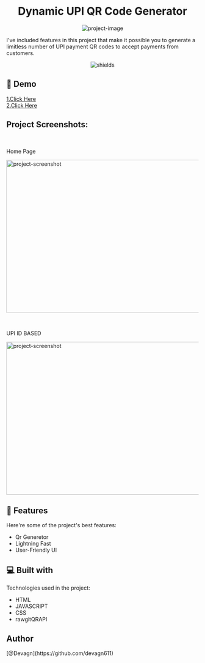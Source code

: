 <h1 align="center" id="title">Dynamic UPI QR Code Generator</h1>

<p align="center"><img src="https://socialify.git.ci/devagn611/upi_qr_code/image?description=1&amp;descriptionEditable=I%27ve%20included%20features%20in%20this%20project%20that%20make%20it%20possible%20you%20to%20generate%20a%20limitless%20number%20of%20UPI%20payment%20QR%20codes%20to%20accept%20payments%20from%20customers.&amp;font=KoHo&amp;language=1&amp;name=1&amp;owner=1&amp;pattern=Circuit%20Board&amp;stargazers=1&amp;theme=Auto" alt="project-image"></p>

<p id="description">I've included features in this project that make it possible you to generate a limitless number of UPI payment QR codes to accept payments from customers.</p>

<p align="center"><img src="https://img.shields.io/badge/license-GPL-blue" alt="shields"></p>

<h2>🚀 Demo</h2>

[1.Click Here](https://upi-qr-code.onrender.com/)</br>
[2.Click Here](https://devagn611.github.io/upi_qr_code)  


<h2>Project Screenshots:</h2>

</br><p>Home Page</p>
<img src="https://drive.google.com/uc?export=view&amp;id=1bO6J5kNjdCikRARWtM4DTIgju_1eNVA9" alt="project-screenshot" width="700" height="400/">

</br><p>UPI ID BASED </p>
<img src="https://drive.google.com/uc?export=view&amp;id=1mpiAyi55yZJK5y_TdBkdDIhuXw_CRS9m" alt="project-screenshot" width="600" height="400/">

  
  
<h2>🧐 Features</h2>

Here're some of the project's best features:

*   Qr Generetor
*   Lightning Fast
*   User-Friendly UI

  
  
<h2>💻 Built with</h2>

Technologies used in the project:

*   HTML
*   JAVASCRIPT
*   CSS
*   rawgitQRAPI

<h2>Author</h2> 
[@Devagn](https://github.com/devagn611)  
